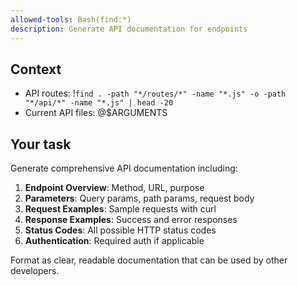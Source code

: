 ```yaml
---
allowed-tools: Bash(find:*)
description: Generate API documentation for endpoints
---
```


## Context

- API routes: !`find . -path "*/routes/*" -name "*.js" -o -path "*/api/*" -name "*.js" | head -20`
- Current API files: @$ARGUMENTS

## Your task

Generate comprehensive API documentation including:

1. **Endpoint Overview**: Method, URL, purpose
2. **Parameters**: Query params, path params, request body
3. **Request Examples**: Sample requests with curl
4. **Response Examples**: Success and error responses
5. **Status Codes**: All possible HTTP status codes
6. **Authentication**: Required auth if applicable

Format as clear, readable documentation that can be used by other developers.